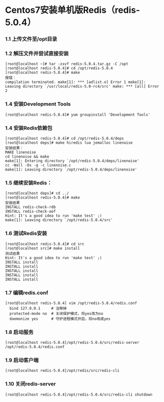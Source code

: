 # Centos7安装单机版Redis（redis-5.0.4）
### 1.1 上传文件至/opt目录

### 1.2 解压文件并尝试直接安装
    [root@localhost ~]# tar -zxvf redis-5.0.4.tar.gz -C /opt
    [root@localhost redis-5.0.4]# cd /opt/redis-5.0.4 
    [root@localhost redis-5.0.4]# make
    报错：
    compilation terminated. make[1]: *** [adlist.o] Error 1 make[1]: Leaving directory `/usr/local/redis-5.0-rc4/src' make: *** [all] Error 2

### 1.4 安装Development Tools
    [root@localhost redis-5.0.4]# yum groupinstall 'Development Tools'

### 1.4 安装Redis依赖包
    [root@localhost redis-5.0.4]# cd /opt/redis-5.0.4/deps
    [root@localhost deps]# make hiredis lua jemalloc linenoise
    安装结果：    
    MAKE linenoise
    cd linenoise && make
    make[1]: Entering directory `/opt/redis-5.0.4/deps/linenoise'
    cc -Wall -Os -g -c linenoise.c
    make[1]: Leaving directory `/opt/redis-5.0.4/deps/linenoise'

### 1.5 继续安装Redis：
	[root@localhost deps]# cd ../
	[root@localhost redis-5.0.4]# make
	安装结果
	INSTALL redis-check-rdb
	INSTALL redis-check-aof
	Hint: It's a good idea to run 'make test' ;)
	make[1]: Leaving directory `/opt/redis-5.0.4/src'

### 1.6 测试Redis安装
	[root@localhost redis-5.0.4]# cd src
	[root@localhost src]# make install
	测试结果
	Hint: It's a good idea to run 'make test' ;)
	INSTALL install
	INSTALL install
	INSTALL install
	INSTALL install
	INSTALL install

### 1.7 编辑redis.conf
	[root@localhost redis-5.0.4] vim /opt/redis-5.0.4/redis.conf
	  bind 127.0.0.1     # 注释掉
	  protected-mode no  # 关闭保护模式，将yes改为no
	  daemonize yes      # 守护进程模式开启，将no改成yes

### 1.8 启动服务
	[root@localhost redis-5.0.4]/opt/redis-5.0.4/src/redis-server /opt/redis-5.0.4/redis.conf

### 1.9 启动客户端
	[root@localhost redis-5.0.4]/opt/redis/src/redis-cli

### 1.10 关闭redis-server
	[root@localhost redis-5.0.4]/opt/redis-5.0.4/src/redis-cli shutdown